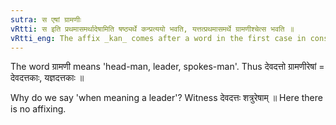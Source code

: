```yaml
---
sutra: स एषां ग्रामणीः
vRtti: स इति प्रथमासमर्थादेषामिति षष्ठ्यर्थे कन्प्रत्ययो भवति, यत्तत्प्रथमासमर्थे ग्रामणीश्चेत्स भवति ॥
vRtti_eng: The affix _kan_ comes after a word in the first case in construction, with the force of a genitive case, when the sense is 'he is their leader'.
---
```

The word ग्रामणी means 'head-man, leader, spokes-man'. Thus देवदत्तो ग्रामणीरेषां = देवदत्तकाः, यज्ञदत्तकाः ॥

Why do we say 'when meaning a leader'? Witness देवदत्तः शत्रुरेषाम् ॥ Here there is no affixing.
